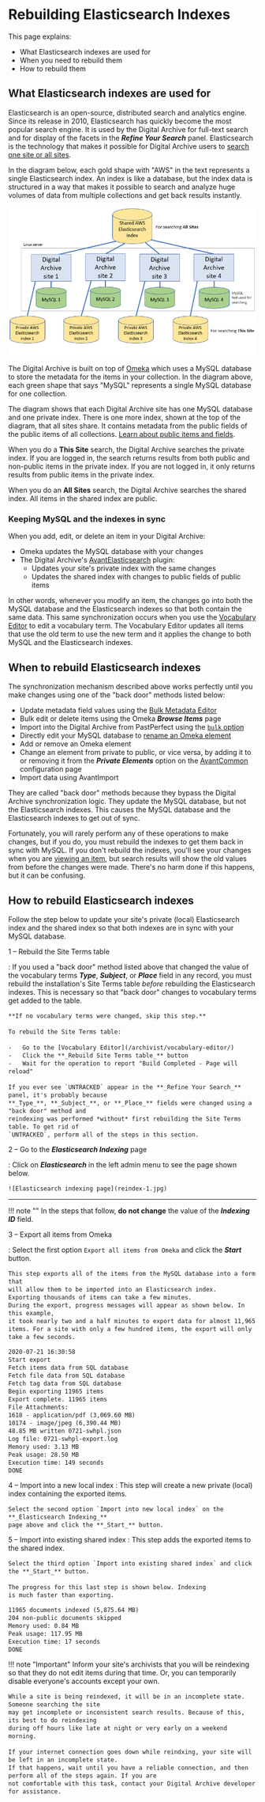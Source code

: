 # Rebuilding Elasticsearch Indexes

This page explains:

-   What Elasticsearch indexes are used for
-   When you need to rebuild them
-   How to rebuild them

## What Elasticsearch indexes are used for

Elasticsearch is an open-source, distributed search and analytics engine. 
Since its release in 2010, Elasticsearch has quickly become the most popular search engine.
It is used by the Digital Archive for full-text search and for display of the facets in the
**_Refine Your Search_** panel. Elasticsearch is the technology that makes it possible
for Digital Archive users to [search one site or all sites](/user/how-to-search/#search-one-site-or-all-sites).

In the diagram below, each gold shape with "AWS" in the text represents a single Elasticsearch
index. An index is like a database, but the index data is structured in a way that makes
it possible to search and analyze huge volumes of data from multiple collections and get back
results instantly.

![Elasticsearch indexing page](reindex-2.jpg)

The Digital Archive is built on top of [Omeka](https://omeka.org/classic/) which uses a MySQL
database to store the metadata for the items in your collection. In the diagram above, each
green shape that says "MySQL" represents a single MySQL database for one collection.

The diagram shows that each Digital Archive site has one MySQL database and one private index.
There is one more index, shown at the top of the diagram, that all sites share. It contains
metadata from the public fields of the public items of all collections.
[Learn about public items and fields](/archivist/what-gets-searched/).

When you do a **This Site** search, the Digital Archive searches the private index. If you are logged in,
the search returns results from both public and non-public items in the private index. If you are not
logged in, it only returns results from public items in the private index.

When you do an **All Sites** search, the Digital Archive searches the shared index. All
items in the shared index are public.

### Keeping MySQL and the indexes in sync

When you add, edit, or delete an item in your Digital Archive:

-   Omeka updates the MySQL database with your changes
-   The Digital Archive's [AvantElasticsearch](/plugins/avantelasticsearch) plugin:
    -   Updates your site's private index with the same changes
    -   Updates the shared index with changes to public fields of public items

In other words, whenever you modify an item, the changes go into both the MySQL database and
the Elasticsearch indexes so that both contain the same data. This same synchronization occurs
when you use the [Vocabulary Editor](/archivist/vocabulary-editor/) to edit a vocabulary term.
The Vocabulary Editor updates all items that use the old term to use the new term and it applies
the change to both MySQL and the Elasticsearch indexes.

## When to rebuild Elasticsearch indexes

The synchronization mechanism described above works perfectly until you make changes
using one of the "back door" methods listed below:

-   Update metadata field values using the
    [Bulk Metadata Editor](/administrator/omeka-administration/#make-bulk-edits)
-   Bulk edit or delete items using the Omeka **_Browse Items_** page
-   Import into the Digital Archive from PastPerfect using the
    [`bulk` option](/plugins/avanthybrid/#bulk-import)
-   Directly edit your MySQL database to
    [rename an Omeka element](/administrator/omeka-elements/#rename-an-element)
-   Add or remove an Omeka element        
-   Change an element from private to public, or vice versa, by adding it to or removing it from
    the **_Private Elements_** option on the [AvantCommon](/plugins/avantcommon) configuration page
-   Import data using AvantImport    

They are called "back door" methods because they bypass the Digital Archive synchronization logic.
They update the MySQL database, but not the Elasticsearch indexes. This causes the MySQL database and
the Elasticsearch indexes to get out of sync.

Fortunately, you will rarely perform any of these operations to make changes, but if you do, you must rebuild
the indexes to get them back in sync with MySQL. If you don't rebuild the indexes, you'll see your changes
when you are [viewing an item](/user/viewing-items/), but search results will show the old values from before
the changes were made. There's no harm done if this happens, but it can be confusing.                 

## How to rebuild Elasticsearch indexes

Follow the step below to update your site's private (local) Elasticsearch index and the shared index so
that both indexes are in sync with your MySQL database.

1 &ndash; Rebuild the Site Terms table

:   If you used a "back door" method listed above that changed the value of
    the vocabulary terms **_Type_**, **_Subject_**, or **_Place_** field in any record, you must
    rebuild the installation's Site Terms table *before* rebuilding the Elasticsearch indexes.
    This is necessary so that "back door" changes to vocabulary terms get added to the table.

    **If no vocabulary terms were changed, skip this step.**

    To rebuild the Site Terms table:

	-	Go to the [Vocabulary Editor](/archivist/vocabulary-editor/)
	-	Click the **_Rebuild Site Terms table_** button
    -   Wait for the operation to report "Build Completed - Page will reload"

    If you ever see `UNTRACKED` appear in the **_Refine Your Search_** panel, it's probably because
    **_Type_**, **_Subject_**, or **_Place_** fields were changed using a "back door" method and
    reindexing was performed *without* first rebuilding the Site Terms table. To get rid of 
    `UNTRACKED`, perform all of the steps in this section.

2 &ndash; Go to the **_Elasticsearch Indexing_** page

:   Click on **_Elasticsearch_** in the left admin menu to see the page shown below.

    ![Elasticsearch indexing page](reindex-1.jpg)

---

!!! note ""
    In the steps that follow, **do not change** the value of the **_Indexing ID_** field.

3 &ndash; Export all items from Omeka

:   Select the first option `Export all items from Omeka` and click the **_Start_** button.

    This step exports all of the items from the MySQL database into a form that
    will allow them to be imported into an Elasticsearch index.
    Exporting thousands of items can take a few minutes.
    During the export, progress messages will appear as shown below. In this example,
    it took nearly two and a half minutes to export data for almost 11,965
    items. For a site with only a few hundred items, the export will only take a few seconds.

``` text
2020-07-21 16:30:58
Start export
Fetch items data from SQL database
Fetch file data from SQL database
Fetch tag data from SQL database
Begin exporting 11965 items
Export complete. 11965 items
File Attachments:
1618 - application/pdf (3,069.60 MB)
10174 - image/jpeg (6,390.44 MB)
48.85 MB written 0721-swhpl.json
Log file: 0721-swhpl-export.log
Memory used: 3.13 MB
Peak usage: 28.50 MB
Execution time: 149 seconds
DONE
```

4 &ndash; Import into a new local index
:   This step will create a new private (local) index containing the exported items.

    Select the second option `Import into new local index` on the **_Elasticsearch Indexing_**
    page above and click the **_Start_** button.

5 &ndash; Import into existing shared index
:   This step adds the exported items to the shared index.

    Select the third option `Import into existing shared index` and click the **_Start_** button.

    The progress for this last step is shown below. Indexing
    is much faster than exporting.

``` text
11965 documents indexed (5,875.64 MB)
204 non-public documents skipped
Memory used: 0.84 MB
Peak usage: 117.95 MB
Execution time: 17 seconds
DONE
```

!!! note "Important"
    Inform your site's archivists that you will be reindexing so that they do not edit items
    during that time. Or, you can temporarily disable everyone's accounts except your own.

    While a site is being reindexed, it will be in an incomplete state. Someone searching the site
    may get incomplete or inconsistent search results. Because of this, its best to do reindexing
    during off hours like late at night or very early on a weekend morning.
    
    If your internet connection goes down while reindxing, your site will be left in an incomplete state.
    If that happens, wait until you have a reliable connection, and then perform all of the steps again. If you are
    not comfortable with this task, contact your Digital Archive developer for assistance.